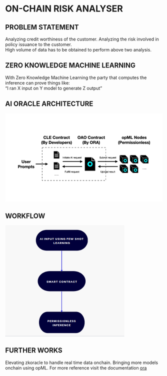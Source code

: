 
# ON-CHAIN RISK ANALYSER




## PROBLEM STATEMENT
Analyzing credit worthiness of the
customer.
Analyzing the risk involved in policy
issuance to the customer.             
High volume of data has to be obtained to
perform above two analysis.
## ZERO KNOWLEDGE MACHINE LEARNING
With Zero Knowledge Machine Learning the party that
computes the inference can prove things like:  
“I ran X input on Y model to generate Z output”
## AI ORACLE ARCHITECTURE

![App Screenshot](https://github.com/MuraliB123/hackserver/blob/main/ORA.png)

                                                                                                                                                                     


## WORKFLOW
![App Screenshot](https://github.com/MuraliB123/hackserver/blob/main/workflow.png)

## FURTHER WORKS
Elevating zkoracle to handle real time data onchain.
Bringing more models onchain using opML.
For more reference visit the documentation [ora](https://docs.ora.io/doc/cle/ai-oracle)
